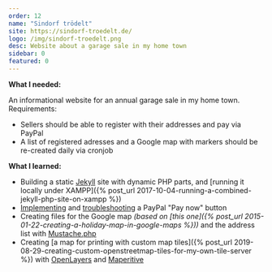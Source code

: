 ```yaml
---
order: 12
name: "Sindorf trödelt"
site: https://sindorf-troedelt.de/
logo: /img/sindorf-troedelt.png
desc: Website about a garage sale in my home town
sidebar: 0
featured: 0
---
```


**What I needed:**

An informational website for an annual garage sale in my home town. Requirements:

- Sellers should be able to register with their addresses and pay via PayPal
- A list of registered adresses and a Google map with markers should be re-created daily via cronjob

**What I learned:**

- Building a static [Jekyll](http://jekyllrb.com/) site with dynamic PHP parts, and [running it locally under XAMPP]({% post_url 2017-10-04-running-a-combined-jekyll-php-site-on-xampp %})
- [Implementing](https://stackoverflow.com/a/44202971/6884) and [troubleshooting](https://stackoverflow.com/a/43955343/6884) a PayPal "Pay now" button
- Creating files for the Google map *(based on [this one]({% post_url 2015-01-22-creating-a-holiday-map-in-google-maps %}))* and the address list with [Mustache.php](https://github.com/bobthecow/mustache.php)
- Creating [a map for printing with custom map tiles]({% post_url 2019-08-29-creating-custom-openstreetmap-tiles-for-my-own-tile-server %}) with [OpenLayers](https://openlayers.org/) and [Maperitive](http://maperitive.net/)
